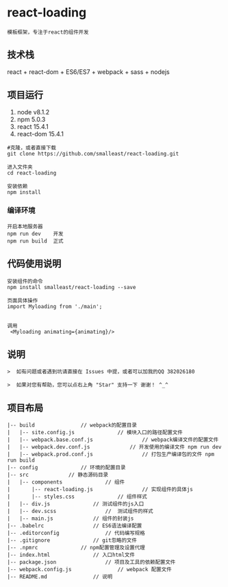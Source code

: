 # react-loading
```
模板框架，专注于react的组件开发
```

## 技术栈
react + react-dom + ES6/ES7 + webpack + sass + nodejs

## 项目运行
 1. node v8.1.2
 2. npm 5.0.3
 3. react 15.4.1
 4. react-dom 15.4.1
```
#克隆，或者直接下载
git clone https://github.com/smalleast/react-loading.git

进入文件夹
cd react-loading

安装依赖
npm install
```

### 编译环境
```
开启本地服务器
npm run dev    开发
npm run build  正式
```


## 代码使用说明
```
安装组件的命令
npm install smalleast/react-loading --save

页面具体操作
import Myloading from './main';


调用
 <Myloading animating={animating}/>
```




## 说明
```
>  如有问题或者遇到坑请直接在 Issues 中提，或者可以加我的QQ 382026180

>  如果对您有帮助，您可以点右上角 "Star" 支持一下 谢谢！ ^_^

```

## 项目布局
```
|-- build				// webpack的配置目录
|   |-- site.config.js				// 模块入口的路径配置文件
|   |-- webpack.base.conf.js				// webpack编译文件的配置文件
|   |-- webpack.dev.conf.js				// 开发使用的编译文件 npm run dev
|   |-- webpack.prod.conf.js				// 打包生产编译包的文件 npm run build
|-- config				// 环境的配置目录
|-- src				// 静态源码目录
|   |-- components				// 组件
|       |-- react-loading.js				// 实现组件的具体js
|       |-- styles.css				// 组件样式
|   |-- div.js				// 测试组件的js入口
|   |-- dev.scss				//	测试组件的样式
|   |-- main.js				// 组件的封装js
|-- .babelrc				// ES6语法编译配置
|-- .editorconfig				// 代码编写规格
|-- .gitignore				// git忽略的文件
|-- .npmrc				// npm配置管理及设置代理
|-- index.html				// 入口html文件
|-- package.json				// 项目及工具的依赖配置文件
|-- webpack.config.js				// webpack 配置文件
|-- README.md				// 说明
```
